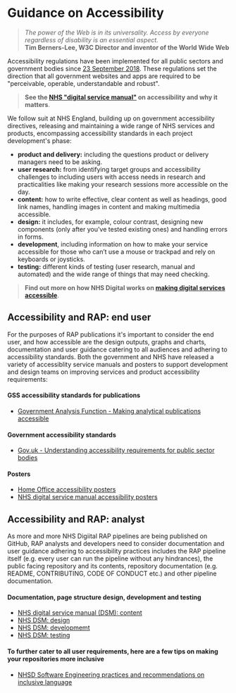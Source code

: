# Guidance on Accessibility

> _The power of the Web is in its universality. Access by everyone regardless of disability is an essential aspect._<br>
**Tim Berners-Lee, W3C Director and inventor of the World Wide Web**

Accessibility regulations have been implemented for all public sectors and government bodies since [23 September 2018](https://www.gov.uk/guidance/accessibility-requirements-for-public-sector-websites-and-apps). These regulations set the direction that all government websites and apps are required to be "perceivable, operable, understandable and robust".

> **See the [NHS "digital service manual"](https://service-manual.nhs.uk/accessibility) on accessibility and why it matters**.

We follow suit at NHS England, building up on government accessibility directives, releasing and maintaining a wide range of NHS services and products, encompassing accessibility standards in each project development's phase:

- **product and delivery:** including the questions product or delivery managers need to be asking.
- **user research:** from identifying target groups and accessibility challenges to including users with access needs in research and practicalities like making your research sessions more accessible on the day.
- **content:** how to write effective, clear content as well as headings, good link names, handling images in content and making multimedia accessible.
- **design:** it includes, for example, colour contrast, designing new components (only after you've tested existing ones) and handling errors in forms.
- **development**, including information on how to make your service accessible for those who can’t use a mouse or trackpad and rely on keyboards or joysticks.
- **testing:** different kinds of testing (user research, manual and automated) and the wide range of things that may need checking.

> **Find out more on how NHS Digital works on [making digital services accessible](https://digital.nhs.uk/blog/transformation-blog/2019/making-digital-services-accessible)**.

## Accessibility and RAP: end user
For the purposes of RAP publications it's important to consider the end user, and how accessible are the design outputs, graphs and charts, documentation and user guidance catering to all audiences and adhering to accessibility standards. Both the government and NHS have released a variety of accessiblity service manuals and posters to support development and design teams on improving services and product accessibility requirements:

#### GSS accessibility standards for publications
* [Government Analysis Function - Making analytical publications accessible](https://analysisfunction.civilservice.gov.uk/policy-store/making-analytical-publications-accessible/)
#### Government accessibility standards
* [Gov.uk - Understanding accessibility requirements for public sector bodies](https://www.gov.uk/guidance/accessibility-requirements-for-public-sector-websites-and-apps)
#### Posters
* [Home Office accessibility posters](https://github.com/UKHomeOffice/posters/blob/master/accessibility/dos-donts/posters_en-UK/accessibility-posters-set.pdf)
* [NHS digital service manual accessibility posters](https://service-manual.nhs.uk/accessibility/download-accessibility-posters)

## Accessibility and RAP: analyst
As more and more NHS Digiital RAP pipelines are being published on GitHub, RAP analysts and developers need to consider documentation and user guidance adhering to accessibility practices includes the RAP pipeline itself (e.g. every user can run the pipeline without any hindrances), the public facing repository and its contents, repository documentation (e.g. README, CONTRIBUTING, CODE OF CONDUCT etc.) and other pipeline documentation.

#### Documentation, page structure design, development and testing
* [NHS digital service manual (DSM): content](https://service-manual.nhs.uk/accessibility/content)
* [NHS DSM: design](https://service-manual.nhs.uk/accessibility/design)
* [NHS DSM: developmemt](https://service-manual.nhs.uk/accessibility/development)
* [NHS DSM: testing](https://service-manual.nhs.uk/accessibility/testing)

#### To further cater to all user requirements, here are a few tips on making your repositories more inclusive
* [NHSD Software Engineering practices and recommendations on inclusive language](https://github.com/NHSDigital/software-engineering-quality-framework/blob/main/inclusive-language.md)

